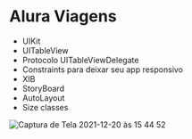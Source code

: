 # Alura Viagens

- UIKit
- UITableView
- Protocolo UITableViewDelegate
- Constraints para deixar seu app responsivo
- XIB
- StoryBoard
- AutoLayout
- Size classes

![Captura de Tela 2021-12-20 às 15 44 52](https://user-images.githubusercontent.com/17858685/146817265-46b1f09a-3c2c-4484-97ab-186d21129faf.png)
